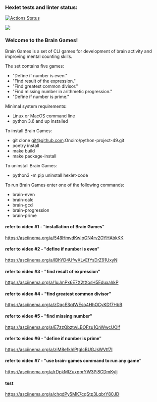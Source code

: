 ### Hexlet tests and linter status:
[![Actions Status](https://github.com/Onoiro/python-project-49/workflows/hexlet-check/badge.svg)](https://github.com/Onoiro/python-project-49/actions)

<a href="https://codeclimate.com/github/Onoiro/python-project-49/maintainability"><img src="https://api.codeclimate.com/v1/badges/2af138e68148eb88cd92/maintainability" /></a>

### Welcome to the Brain Games!
Brain Games is a set of CLI games for development of brain activity and improving mental counting skills.

The set contains five games:
- "Define if number is even."
- "Find result of the expression."
- "Find greatest common divisor."
- "Find missing number in arithmetic progression."
- "Define if number is prime."

Minimal system requirements:
- Linux or MacOS command line
- python 3.6 and up installed

To install Brain Games:
- git clone git@github.com:Onoiro/python-project-49.git
- poetry install
- make build
- make package-install

To uninstall Brain Games:
- python3 -m pip uninstall hexlet-code

To run Brain Games enter one of the following commands:
- brain-even
- brain-calc
- brain-gcd
- brain-progression
- brain-prime

#### refer to video #1 - "installation of Brain Games"
https://asciinema.org/a/548HmvdKwIpGN4rv2OYHAbkKK

#### refer to video #2 - "define if number is even"
https://asciinema.org/a/lBhYD4UfwXLvEfYsDrZ91UxyN

#### refer to video #3 - "find result of expression"
https://asciinema.org/a/1uJmPx6E7X2tXosH5EduxahkP

#### refer to video #4 - "find greatest common divisor"
https://asciinema.org/a/zDqcESqtWEso4HhOCyKDf7HbB

#### refer to video #5 - "find missing number"
https://asciinema.org/a/E7zzQbztwLBOFzu1QnWwcUOlf

#### refer to video #6 - "define if number is prime"
https://asciinema.org/a/ziM8e1khlPtgIcBUGJsWVtf7I

#### refer to video #7 - "use brain-games command to run any game"
https://asciinema.org/a/rDpkMIZuxpprYW3Pi8GDmKylj

#### test
https://asciinema.org/a/chqdPy5MK7cqStp3LqbrY80JD
